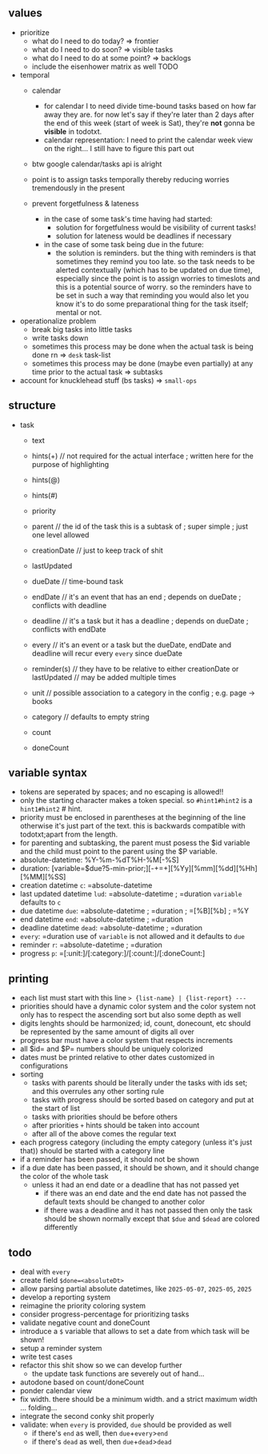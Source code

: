 ## values
* prioritize
    * what do I need to do today?
        => frontier
    * what do I need to do soon?
        => visible tasks
    * what do I need to do at some point?
        => backlogs
    * include the eisenhower matrix as well TODO
* temporal
    * calendar
        * for calendar I to need divide time-bound tasks based on how far away they are.
            for now let's say if they're later than 2 days after the end of this week (start of week is Sat),
            they're **not** gonna be **visible** in todotxt.
        * calendar representation:
            I need to print the calendar week view on the right...
            I still have to figure this part out
    * btw google calendar/tasks api is alright

    * point is to assign tasks temporally thereby reducing worries tremendously in the present
    * prevent forgetfulness & lateness
        * in the case of some task's time having had started:
            * solution for forgetfulness would be visibility of current tasks!
            * solution for lateness would be deadlines if necessary
        * in the case of some task being due in the future:
            * the solution is reminders. but the thing with reminders is that sometimes they remind you too late.
                so the task needs to be alerted contextually (which has to be updated on due time),
                especially since the point is to assign worries to timeslots and this is a potential source of worry.
                so the reminders have to be set in such a way that reminding you would also let you know it's to do
                some preparational thing for the task itself; mental or not.
* operationalize problem
    * break big tasks into little tasks
    * write tasks down
    * sometimes this process may be done when the actual task is being done rn
        => `desk` task-list
    * sometimes this process may be done (maybe even partially) at any time prior to the actual task
        => subtasks
* account for knucklehead stuff (bs tasks)
    => `small-ops`
    
## structure

* task
    - text
    - hints(+) // not required for the actual interface ; written here for the purpose of highlighting
    - hints(@)
    - hints(#)
    - priority
    - parent // the id of the task this is a subtask of ; super simple ; just one level allowed

    - creationDate // just to keep track of shit
    - lastUpdated

    - dueDate // time-bound task
    - endDate // it's an event that has an end ; depends on dueDate ; conflicts with deadline
    - deadline // it's a task but it has a deadline ; depends on dueDate ; conflicts with endDate
    - every // it's an event or a task but the dueDate, endDate and deadline will recur every `every` since dueDate

    - reminder(s) // they have to be relative to either creationDate or lastUpdated // may be added multiple times

    - unit // possible association to a category in the config ; e.g. page -> books
    - category // defaults to empty string
    - count
    - doneCount

## variable syntax
- tokens are seperated by spaces; and no escaping is allowed!!
- only the starting character makes a token special. so `#hint1#hint2` is a `hint1#hint2` # hint.
- priority must be enclosed in parentheses at the beginning of the line otherwise it's just part of the text. this is backwards compatible with todotxt;apart from the length.
- for parenting and subtasking, the parent must posess the $id variable and the child must point to the parent using the $P variable.
- absolute-datetime: %Y-%m-%dT%H-%M[-%S]
- duration: [variable=$due?5-min-prior;][-+=+][%Yy][%mm][%dd][%Hh][%MM][%SS]
- creation datetime `c`: =absolute-datetime
- last updated datetime `lud`: =absolute-datetime ; =duration `variable` defaults to `c`
- due datetime `due`: =absolute-datetime ; =duration ; =[%B][%b] ; =%Y
- end datetime `end`: =absolute-datetime ; =duration
- deadline datetime `dead`: =absolute-datetime ; =duration
- `every`: =duration use of `variable` is not allowed and it defaults to `due`
- reminder `r`: =absolute-datetime ; =duration
- progress `p`: =[:unit:]/[:category:]/[:count:]/[:doneCount:]

## printing
- each list must start with this line `> {list-name} | {list-report} ---`
- priorities should have a dynamic color system and the color system not only has to respect the ascending sort but also some depth as well
- digits lenghts should be harmonized; id, count, donecount, etc should be represented by the same amount of digits all over
- progress bar must have a color system that respects increments
- all $id= and $P= numbers should be uniquely colorized
- dates must be printed relative to other dates customized in configurations
- sorting
    - tasks with parents should be literally under the tasks with ids set; and this overrules any other sorting rule
    - tasks with progress should be sorted based on category and put at the start of list
    - tasks with priorities should be before others
    - after priorities `+` hints should be taken into account
    - after all of the above comes the regular text
- each progress category (including the empty category (unless it's just that)) should be started with a category line
- if a reminder has been passed, it should not be shown
- if a due date has been passed, it should be shown, and it should change the color of the whole task
    - unless it had an end date or a deadline that has not passed yet
        - if there was an end date and the end date has not passed the default texts should be changed to another color
        - if there was a deadline and it has not passed then only the task should be shown normally except that `$due` and `$dead` are colored differently

## todo
- deal with `every`
- create field `$done=<absoluteDt>`
- allow parsing partial absolute datetimes, like `2025-05-07`, `2025-05`, `2025`
- develop a reporting system
- reimagine the priority coloring system
- consider progress-percentage for prioritizing tasks
- validate negative count and doneCount
- introduce a `$` variable that allows to set a date from which task will be shown!
- setup a reminder system
- write test cases
- refactor this shit show so we can develop further
    - the update task functions are severely out of hand...
- autodone based on count/doneCount
- ponder calendar view
- fix width. there should be a minimum width. and a strict maximum width ... folding...
- integrate the second conky shit properly
- validate: when `every` is provided, `due` should be provided as well
    - if there's `end` as well, then `due`+`every`>`end`
    - if there's `dead` as well, then `due`+`dead`>`dead`